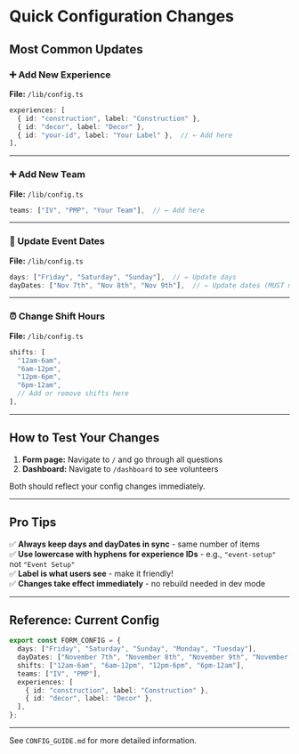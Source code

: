 # Quick Configuration Changes

## Most Common Updates

### ➕ Add New Experience
**File:** `/lib/config.ts`

```typescript
experiences: [
  { id: "construction", label: "Construction" },
  { id: "decor", label: "Decor" },
  { id: "your-id", label: "Your Label" },  // ← Add here
],
```

---

### ➕ Add New Team
**File:** `/lib/config.ts`

```typescript
teams: ["IV", "PMP", "Your Team"],  // ← Add here
```

---

### 📅 Update Event Dates
**File:** `/lib/config.ts`

```typescript
days: ["Friday", "Saturday", "Sunday"],  // ← Update days
dayDates: ["Nov 7th", "Nov 8th", "Nov 9th"],  // ← Update dates (MUST match count)
```

---

### ⏰ Change Shift Hours
**File:** `/lib/config.ts`

```typescript
shifts: [
  "12am-6am",
  "6am-12pm",
  "12pm-6pm",
  "6pm-12am",
  // Add or remove shifts here
],
```

---

## How to Test Your Changes

1. **Form page:** Navigate to `/` and go through all questions
2. **Dashboard:** Navigate to `/dashboard` to see volunteers

Both should reflect your config changes immediately.

---

## Pro Tips

✅ **Always keep days and dayDates in sync** - same number of items  
✅ **Use lowercase with hyphens for experience IDs** - e.g., `"event-setup"` not `"Event Setup"`  
✅ **Label is what users see** - make it friendly!  
✅ **Changes take effect immediately** - no rebuild needed in dev mode

---

## Reference: Current Config

```typescript
export const FORM_CONFIG = {
  days: ["Friday", "Saturday", "Sunday", "Monday", "Tuesday"],
  dayDates: ["November 7th", "November 8th", "November 9th", "November 10th", "November 11th"],
  shifts: ["12am-6am", "6am-12pm", "12pm-6pm", "6pm-12am"],
  teams: ["IV", "PMP"],
  experiences: [
    { id: "construction", label: "Construction" },
    { id: "decor", label: "Decor" },
  ],
};
```

---

See `CONFIG_GUIDE.md` for more detailed information.
